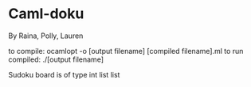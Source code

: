 # Caml-doku

By Raina, Polly, Lauren

to compile: ocamlopt -o [output filename] [compiled filename].ml
to run compiled: ./[output filename]

Sudoku board is of type int list list
